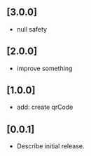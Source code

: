 ## [3.0.0]

* null safety

## [2.0.0]

* improve something

## [1.0.0]

* add: create qrCode

## [0.0.1]

* Describe initial release.
